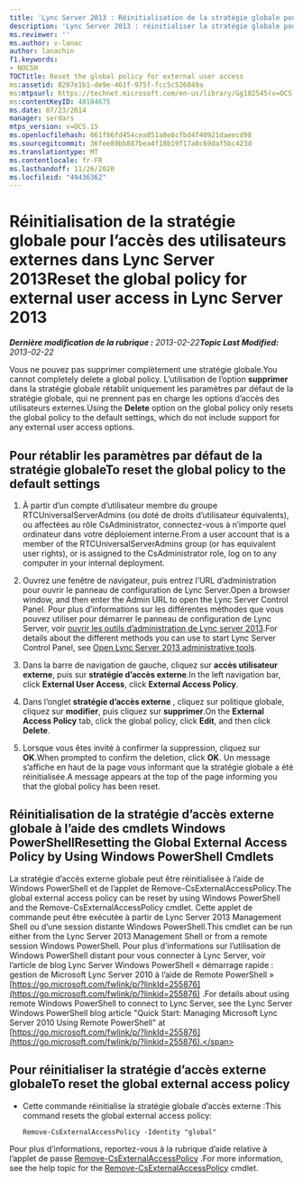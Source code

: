 ```yaml
---
title: 'Lync Server 2013 : Réinitialisation de la stratégie globale pour l’accès des utilisateurs externes'
description: 'Lync Server 2013 : réinitialiser la stratégie globale pour l’accès des utilisateurs externes.'
ms.reviewer: ''
ms.author: v-lanac
author: lanachin
f1.keywords:
- NOCSH
TOCTitle: Reset the global policy for external user access
ms:assetid: 8207e1b1-de9e-461f-975f-fcc5c526849a
ms:mtpsurl: https://technet.microsoft.com/en-us/library/Gg182545(v=OCS.15)
ms:contentKeyID: 48184675
ms.date: 07/23/2014
manager: serdars
mtps_version: v=OCS.15
ms.openlocfilehash: 061f86fd454cea851a8e8cfbd4f40921daeecd98
ms.sourcegitcommit: 36fee89bb887bea4f18b19f17a8c69daf5bc423d
ms.translationtype: MT
ms.contentlocale: fr-FR
ms.lasthandoff: 11/26/2020
ms.locfileid: "49436362"
---
```

# <a name="reset-the-global-policy-for-external-user-access-in-lync-server-2013"></a><span data-ttu-id="87ee8-103">Réinitialisation de la stratégie globale pour l’accès des utilisateurs externes dans Lync Server 2013</span><span class="sxs-lookup"><span data-stu-id="87ee8-103">Reset the global policy for external user access in Lync Server 2013</span></span>

<div data-xmlns="http://www.w3.org/1999/xhtml">

<div class="topic" data-xmlns="http://www.w3.org/1999/xhtml" data-msxsl="urn:schemas-microsoft-com:xslt" data-cs="https://msdn.microsoft.com/">

<div data-asp="https://msdn2.microsoft.com/asp">



</div>

<div id="mainSection">

<div id="mainBody"><span data-ttu-id="87ee8-104">

<span> </span></span><span class="sxs-lookup"><span data-stu-id="87ee8-104">

<span> </span></span></span>

<span data-ttu-id="87ee8-105">_**Dernière modification de la rubrique :** 2013-02-22_</span><span class="sxs-lookup"><span data-stu-id="87ee8-105">_**Topic Last Modified:** 2013-02-22_</span></span>

<span data-ttu-id="87ee8-106">Vous ne pouvez pas supprimer complètement une stratégie globale.</span><span class="sxs-lookup"><span data-stu-id="87ee8-106">You cannot completely delete a global policy.</span></span> <span data-ttu-id="87ee8-107">L’utilisation de l’option **supprimer** dans la stratégie globale rétablit uniquement les paramètres par défaut de la stratégie globale, qui ne prennent pas en charge les options d’accès des utilisateurs externes.</span><span class="sxs-lookup"><span data-stu-id="87ee8-107">Using the **Delete** option on the global policy only resets the global policy to the default settings, which do not include support for any external user access options.</span></span>

<div>

## <a name="to-reset-the-global-policy-to-the-default-settings"></a><span data-ttu-id="87ee8-108">Pour rétablir les paramètres par défaut de la stratégie globale</span><span class="sxs-lookup"><span data-stu-id="87ee8-108">To reset the global policy to the default settings</span></span>

1.  <span data-ttu-id="87ee8-109">À partir d’un compte d’utilisateur membre du groupe RTCUniversalServerAdmins (ou doté de droits d’utilisateur équivalents), ou affectées au rôle CsAdministrator, connectez-vous à n’importe quel ordinateur dans votre déploiement interne.</span><span class="sxs-lookup"><span data-stu-id="87ee8-109">From a user account that is a member of the RTCUniversalServerAdmins group (or has equivalent user rights), or is assigned to the CsAdministrator role, log on to any computer in your internal deployment.</span></span>

2.  <span data-ttu-id="87ee8-110">Ouvrez une fenêtre de navigateur, puis entrez l’URL d’administration pour ouvrir le panneau de configuration de Lync Server.</span><span class="sxs-lookup"><span data-stu-id="87ee8-110">Open a browser window, and then enter the Admin URL to open the Lync Server Control Panel.</span></span> <span data-ttu-id="87ee8-111">Pour plus d’informations sur les différentes méthodes que vous pouvez utiliser pour démarrer le panneau de configuration de Lync Server, voir [ouvrir les outils d’administration de Lync server 2013](lync-server-2013-open-lync-server-administrative-tools.md).</span><span class="sxs-lookup"><span data-stu-id="87ee8-111">For details about the different methods you can use to start Lync Server Control Panel, see [Open Lync Server 2013 administrative tools](lync-server-2013-open-lync-server-administrative-tools.md).</span></span>

3.  <span data-ttu-id="87ee8-112">Dans la barre de navigation de gauche, cliquez sur **accès utilisateur externe**, puis sur **stratégie d’accès externe**.</span><span class="sxs-lookup"><span data-stu-id="87ee8-112">In the left navigation bar, click **External User Access**, click **External Access Policy**.</span></span>

4.  <span data-ttu-id="87ee8-113">Dans l’onglet **stratégie d’accès externe** , cliquez sur politique globale, cliquez sur **modifier**, puis cliquez sur **supprimer**.</span><span class="sxs-lookup"><span data-stu-id="87ee8-113">On the **External Access Policy** tab, click the global policy, click **Edit**, and then click **Delete**.</span></span>

5.  <span data-ttu-id="87ee8-114">Lorsque vous êtes invité à confirmer la suppression, cliquez sur **OK**.</span><span class="sxs-lookup"><span data-stu-id="87ee8-114">When prompted to confirm the deletion, click **OK**.</span></span> <span data-ttu-id="87ee8-115">Un message s’affiche en haut de la page vous informant que la stratégie globale a été réinitialisée.</span><span class="sxs-lookup"><span data-stu-id="87ee8-115">A message appears at the top of the page informing you that the global policy has been reset.</span></span>

</div>

<div>

## <a name="resetting-the-global-external-access-policy-by-using-windows-powershell-cmdlets"></a><span data-ttu-id="87ee8-116">Réinitialisation de la stratégie d’accès externe globale à l’aide des cmdlets Windows PowerShell</span><span class="sxs-lookup"><span data-stu-id="87ee8-116">Resetting the Global External Access Policy by Using Windows PowerShell Cmdlets</span></span>

<span data-ttu-id="87ee8-117">La stratégie d’accès externe globale peut être réinitialisée à l’aide de Windows PowerShell et de l’applet de Remove-CsExternalAccessPolicy.</span><span class="sxs-lookup"><span data-stu-id="87ee8-117">The global external access policy can be reset by using Windows PowerShell and the Remove-CsExternalAccessPolicy cmdlet.</span></span> <span data-ttu-id="87ee8-118">Cette applet de commande peut être exécutée à partir de Lync Server 2013 Management Shell ou d’une session distante Windows PowerShell.</span><span class="sxs-lookup"><span data-stu-id="87ee8-118">This cmdlet can be run either from the Lync Server 2013 Management Shell or from a remote session Windows PowerShell.</span></span> <span data-ttu-id="87ee8-119">Pour plus d’informations sur l’utilisation de Windows PowerShell distant pour vous connecter à Lync Server, voir l’article de blog Lync Server Windows PowerShell « démarrage rapide : gestion de Microsoft Lync Server 2010 à l’aide de Remote PowerShell » [https://go.microsoft.com/fwlink/p/?linkId=255876](https://go.microsoft.com/fwlink/p/?linkid=255876) .</span><span class="sxs-lookup"><span data-stu-id="87ee8-119">For details about using remote Windows PowerShell to connect to Lync Server, see the Lync Server Windows PowerShell blog article "Quick Start: Managing Microsoft Lync Server 2010 Using Remote PowerShell" at [https://go.microsoft.com/fwlink/p/?linkId=255876](https://go.microsoft.com/fwlink/p/?linkid=255876).</span></span>

<div>

## <a name="to-reset-the-global-external-access-policy"></a><span data-ttu-id="87ee8-120">Pour réinitialiser la stratégie d’accès externe globale</span><span class="sxs-lookup"><span data-stu-id="87ee8-120">To reset the global external access policy</span></span>

  - <span data-ttu-id="87ee8-121">Cette commande réinitialise la stratégie globale d’accès externe :</span><span class="sxs-lookup"><span data-stu-id="87ee8-121">This command resets the global external access policy:</span></span>
    
        Remove-CsExternalAccessPolicy -Identity "global"

</div>

<span data-ttu-id="87ee8-122">Pour plus d’informations, reportez-vous à la rubrique d’aide relative à l’applet de passe [Remove-CsExternalAccessPolicy](https://docs.microsoft.com/powershell/module/skype/Remove-CsExternalAccessPolicy) .</span><span class="sxs-lookup"><span data-stu-id="87ee8-122">For more information, see the help topic for the [Remove-CsExternalAccessPolicy](https://docs.microsoft.com/powershell/module/skype/Remove-CsExternalAccessPolicy) cmdlet.</span></span>

<span data-ttu-id="87ee8-123"></div>

</div>

<span> </span>

</div>

</div>

</span><span class="sxs-lookup"><span data-stu-id="87ee8-123"></div>

</div>

<span> </span>

</div>

</div>

</span></span></div>

